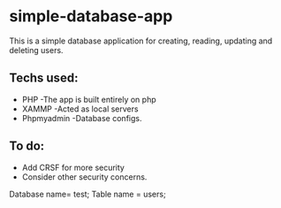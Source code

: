 # simple-database-app

This is a simple database application for creating, reading, updating and deleting users. 

## Techs used:
  * PHP -The app is built entirely on php
  * XAMMP -Acted as local servers
  * Phpmyadmin  -Database configs.

## To do:
  * Add CRSF for more security
  * Consider other security concerns.
  
 Database name= test;
 Table name = users;
